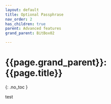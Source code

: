 ```yaml
---
layout: default
title: Optional Passphrase
nav_order: 2
has_children: true
parent: Advanced features
grand_parent: BitBox02

---
```


# {{page.grand_parent}}: {{page.title}}
{: .no_toc }

test
